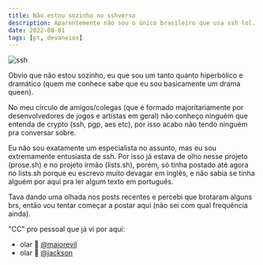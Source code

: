 ```yaml
---
title: Não estou sozinho no sshverso
description: Aparentemente não sou o único brasileiro que usa ssh lol.
date: 2022-08-01
tags: [pt, devaneios]
---
```


![ssh](https://user-images.githubusercontent.com/10428035/184781014-ba84855a-78ff-4e3f-8a8e-836947ec2c1b.png)

Obvio que não estou sozinho, eu que sou um tanto quanto hiperbólico e dramático (quem me conhece sabe que eu sou basicamente um drama queen).

No meu círculo de amigos/colegas (que é formado majoritariamente por desenvolvedores de jogos e artistas em geral) não conheço ninguém que entenda de crypto (ssh, pgp, aes etc), por isso acabo não tendo ninguém pra conversar sobre.

Eu não sou exatamente um especialista no assunto, mas eu sou extremamente entusiasta de ssh. Por isso já estava de olho nesse projeto (prose.sh) e no projeto irmão (lists.sh), porém, só tinha postado até agora no lists.sh porque eu escrevo muito devagar em inglês, e não sabia se tinha alguém por aqui pra ler algum texto em português.

Tava dando uma olhada nos posts recentes e percebi que brotaram alguns brs, então vou tentar começar a postar aqui (não sei com qual frequência ainda).

"CC" pro pessoal que já vi por aqui:
- olar 👋 [@maiorevil](https://maiorevil.prose.sh/)
- olar 👋 [@jackson](https://jackson.prose.sh/)
